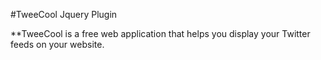 #TweeCool Jquery Plugin

**TweeCool is a free web application that helps you display your Twitter feeds on your website. 